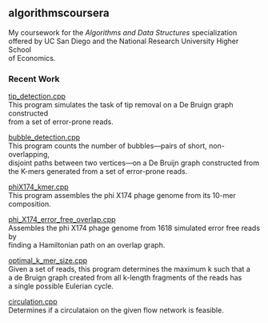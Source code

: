 ## algorithmscoursera

My coursework for the *Algorithms and Data Structures* specialization \
offered by UC San Diego and the National Research University Higher School \
of Economics. 

### Recent Work
[tip_detection.cpp](https://github.com/rydcormier/algorithmscoursera/blob/master/Genome%20Assembly%20Programming%20Challenge/Programming%20Assignment%203/tip_removal.cpp)  
This program simulates the task of tip removal on a De Bruign graph constructed   
from a set of error-prone reads.

[bubble_detection.cpp](https://github.com/rydcormier/algorithmscoursera/blob/master/Genome%20Assembly%20Programming%20Challenge/Programming%20Assignment%203/bubble_detection.cpp)  
This program counts the number of bubbles&#8212;pairs of short, non-overlapping,  
disjoint paths between two vertices&#8212;on a De Bruijn graph constructed from   
the K-mers generated from a set of error-prone reads.

[phiX174_kmer.cpp](https://github.com/rydcormier/algorithmscoursera/blob/master/Genome%20Assembly%20Programming%20Challenge/Programming%20Assignment%202/phiX174_kmer.cpp)   
This program assembles the phi X174 phage genome from its 10-mer composition. 

[phi_X174_error_free_overlap.cpp](https://github.com/rydcormier/algorithmscoursera/blob/master/Genome%20Assembly%20Programming%20Challenge/Programming%20Assignment%201/phiX174_error_free_overlap.cpp)   
Assembles the phi X174 phage genome from 1618 simulated error free reads by   
finding a Hamiltonian path on an overlap graph.

[optimal_k_mer_size.cpp](https://github.com/rydcormier/algorithmscoursera/blob/master/Genome%20Assembly%20Programming%20Challenge/Programming%20Assignment%203/optimal_k_mer_size.cpp)   
Given a set of reads, this program determines the maximum k such that a   
a de Bruign graph created from all k-length fragments of the reads has   
a single possible Eulerian cycle.

[circulation.cpp](https://github.com/rydcormier/algorithmscoursera/blob/master/Genome%20Assembly%20Programming%20Challenge/Programming%20Assignment%203/circulation.cpp)   
Determines if a circulataion on the given flow network is feasible.
